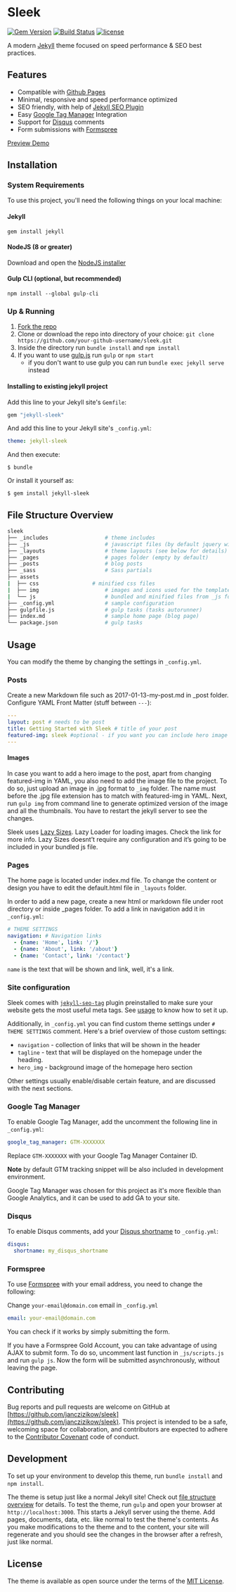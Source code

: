 # Sleek

[![Gem Version](https://badge.fury.io/rb/jekyll-sleek.svg)](https://badge.fury.io/rb/jekyll-sleek) [![Build Status](https://travis-ci.org/janczizikow/sleek.svg?branch=master)](https://travis-ci.org/janczizikow/sleek) [![license](https://img.shields.io/github/license/mashape/apistatus.svg)](https://github.com/janczizikow/sleek)

A modern [Jekyll](https://jekyllrb.com/) theme focused on speed performance & SEO best practices.


## Features

* Compatible with [Github Pages](https://pages.github.com/)
* Minimal, responsive and speed performance optimized
* SEO friendly, with help of [Jekyll SEO Plugin](https://github.com/jekyll/jekyll-seo-tag)
* Easy [Google Tag Manager](https://tagmanager.google.com/) Integration
* Support for [Disqus](https://disqus.com/) comments
* Form submissions with [Formspree](#formspree)

[Preview Demo](https://janczizikow.github.io/sleek/)

## Installation

### System Requirements

To use this project, you'll need the following things on your local machine:

#### Jekyll

```shell
gem install jekyll
```

#### NodeJS (8 or greater)

Download and open the [NodeJS installer](https://nodejs.org/en/)

#### Gulp CLI (optional, but recommended)

```shell
npm install --global gulp-cli
```

### Up & Running

1. [Fork the repo](https://github.com/janczizikow/sleek/fork)
2. Clone or download the repo into directory of your choice: `git clone https://github.com/your-github-username/sleek.git`
3. Inside the directory run `bundle install` and `npm install`
4. If you want to use [gulp.js](https://gulpjs.com/) run `gulp` or `npm start`
    * if you don't want to use gulp you can run `bundle exec jekyll serve` instead

#### Installing to existing jekyll project

Add this line to your Jekyll site's `Gemfile`:

```ruby
gem "jekyll-sleek"
```

And add this line to your Jekyll site's `_config.yml`:

```yaml
theme: jekyll-sleek
```

And then execute:

    $ bundle

Or install it yourself as:

    $ gem install jekyll-sleek

## File Structure Overview

```bash
sleek
├── _includes	               # theme includes
├── _js	                       # javascript files (by default jquery will be included with the scripts inside)
├── _layouts                   # theme layouts (see below for details)
├── _pages                     # pages folder (empty by default)
├── _posts                     # blog posts
├── _sass                      # Sass partials
├── assets
|  ├── css	               # minified css files
|  ├── img                     # images and icons used for the template
|  └── js		               # bundled and minified files from _js folder
├── _config.yml                # sample configuration
├── gulpfile.js                # gulp tasks (tasks autorunner)
├── index.md                   # sample home page (blog page)
└── package.json               # gulp tasks
```

## Usage

You can modify the theme by changing the settings in `_config.yml`.

### Posts

Create a new Markdown file such as 2017-01-13-my-post.md in _post folder. Configure YAML Front Matter (stuff between `---`):

```yaml
---
layout: post # needs to be post
title: Getting Started with Sleek # title of your post
featured-img: sleek #optional - if you want you can include hero image
---
```

#### Images

In case you want to add a hero image to the post, apart from changing featured-img in YAML, you also need to add the image file to the project. To do so, just upload an image in .jpg format to `_img` folder. The name must before the .jpg file extension has to match with featured-img in YAML. Next, run `gulp img` from command line to generate optimized version of the image and all the thumbnails. You have to restart the jekyll server to see the changes.

Sleek uses [Lazy Sizes](https://github.com/aFarkas/lazysizes). Lazy Loader for loading images. Check the link for more info. Lazy Sizes doesnt’t require any configuration and it’s going to be included in your bundled js file.

### Pages

The home page is located under index.md file. To change the content or design you have to edit the default.html file in `_layouts` folder.

In order to add a new page, create a new html or markdown file under root directory or inside _pages folder. To add a link in navigation add it in `_config.yml`:

```yaml
# THEME SETTINGS
navigation: # Navigation links
  - {name: 'Home', link: '/'}
  - {name: 'About', link: '/about'}
  - {name: 'Contact', link: '/contact'}
```

`name` is the text that will be shown and link, well, it's a link.

### Site configuration

Sleek comes with [`jekyll-seo-tag`](https://github.com/jekyll/jekyll-seo-tag) plugin preinstalled to make sure your website gets the most useful meta tags. See [usage](https://github.com/jekyll/jekyll-seo-tag/blob/master/docs/usage.md) to know how to set it up.

Additionally, in `_config.yml` you can find custom theme settings under `# THEME SETTINGS` comment. Here's a brief overview of those custom settings:

- `navigation` - collection of links that will be shown in the header
- `tagline` - text that will be displayed on the homepage under the heading.
- `hero_img` - background image of the homepage hero section

Other settings usually enable/disable certain feature, and are discussed with the next sections.

### Google Tag Manager

To enable Google Tag Manager, add the uncomment the following line in `_config.yml`:

```yaml
google_tag_manager: GTM-XXXXXXX
```

Replace `GTM-XXXXXXX` with your Google Tag Manager Container ID.

**Note** by default GTM tracking snippet will be also included in development environment.

Google Tag Manager was chosen for this project as it's more flexible than Google Analytics, and it can be used to add GA to your site.

### Disqus

To enable Disqus comments, add your [Disqus shortname](https://help.disqus.com/customer/portal/articles/466208) to `_config.yml`:

```yaml
disqus:
  shortname: my_disqus_shortname
```

### Formspree

To use [Formspree](https://formspree.io/) with your email address, you need to change the following:

Change `your-email@domain.com` email in `_config.yml`

```yaml
email: your-email@domain.com
```

You can check if it works by simply submitting the form.

If you have a Formspree Gold Account, you can take advantage of using AJAX to submit form. To do so, uncomment last function in `_js/scripts.js` and run `gulp js`. Now the form will be submitted asynchronously, without leaving the page.

## Contributing

Bug reports and pull requests are welcome on GitHub at [https://github.com/janczizikow/sleek](https://github.com/janczizikow/sleek). This project is intended to be a safe, welcoming space for collaboration, and contributors are expected to adhere to the [Contributor Covenant](http://contributor-covenant.org) code of conduct.

## Development

To set up your environment to develop this theme, run `bundle install` and `npm install`.

The theme is setup just like a normal Jekyll site! Check out [file structure overview](#file-structure-overview) for details. To test the theme, run `gulp` and open your browser at `http://localhost:3000`. This starts a Jekyll server using the theme. Add pages, documents, data, etc. like normal to test the theme's contents. As you make modifications to the theme and to the content, your site will regenerate and you should see the changes in the browser after a refresh, just like normal.

## License

The theme is available as open source under the terms of the [MIT License](https://opensource.org/licenses/MIT).
